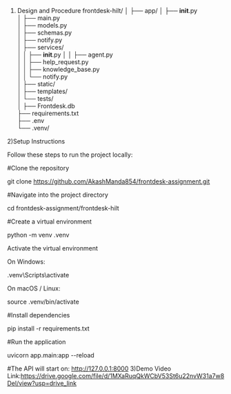 1) Design and Procedure
frontdesk-hilt/
│
├── app/
│   ├── __init__.py                 
│   ├── main.py                   
│   ├── models.py                   
│   ├── schemas.py                
│   ├── notify.py                
│   ├── services/                  
│   │   ├── __init__.py
│   │   ├── agent.py               
│   │   ├── help_request.py         
│   │   ├── knowledge_base.py       
│   │   └── notify.py             
│   ├── static/                   
│   ├── templates/                 
│   └── tests/                      
│
├── Frontdesk.db                    
├── requirements.txt              
├── .env                           
└── .venv/                          


2)Setup Instructions

Follow these steps to run the project locally:

#Clone the repository

git clone https://github.com/AkashManda854/frontdesk-assignment.git


#Navigate into the project directory

cd frontdesk-assignment/frontdesk-hilt


#Create a virtual environment

python -m venv .venv


Activate the virtual environment

On Windows:

.venv\Scripts\activate


On macOS / Linux:

source .venv/bin/activate


#Install dependencies

pip install -r requirements.txt


#Run the application

uvicorn app.main:app --reload


#The API will start on: http://127.0.0.1:8000
3)Demo Video Link:https://drive.google.com/file/d/1MXaRuqQkWCbV53St6u22nvW31a7w8Del/view?usp=drive_link
